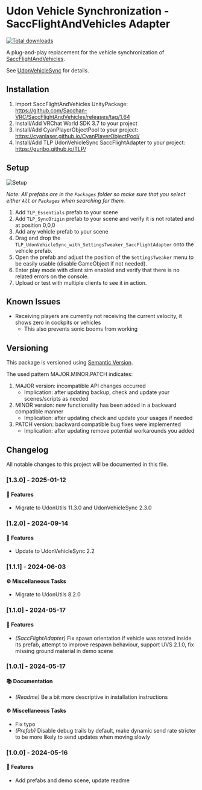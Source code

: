 # Udon Vehicle Synchronization - SaccFlightAndVehicles Adapter

[![Total downloads](https://img.shields.io/github/downloads/Guribo/UdonVehicleSyncSaccFlightAdapter/total?style=flat-square&logo=appveyor)](https://github.com/Guribo/UdonVehicleSyncSaccFlightAdapter/releases)

A plug-and-play replacement for the vehicle synchronization of [SaccFlightAndVehicles](https://github.com/Sacchan-VRC/SaccFlightAndVehicles).

See [UdonVehicleSync](https://github.com/Guribo/UdonVehicleSync) for details.

## Installation

1. Import SaccFlightAndVehicles UnityPackage: https://github.com/Sacchan-VRC/SaccFlightAndVehicles/releases/tag/1.64
2. Install/Add VRChat World SDK 3.7 to your project
3. Install/Add CyanPlayerObjectPool to your project: https://cyanlaser.github.io/CyanPlayerObjectPool/
4. Install/Add TLP UdonVehicleSync SaccFlightAdapter to your project: https://guribo.github.io/TLP/

## Setup

![Setup](.Readme/UVS_Setup.gif)

*Note: All prefabs are in the `Packages` folder so make sure that you select either `All` or `Packages` when searching for them.*

1. Add `TLP_Essentials` prefab to your scene
2. Add `TLP_SyncOrigin` prefab to your scene and verify it is not rotated and at position 0,0,0
3. Add any vehicle prefab to your scene
4. Drag and drop the `TLP_UdonVehicleSync_with_SettingsTweaker_SaccFlightAdapter` onto the vehicle prefab.
5. Open the prefab and adjust the position of the `SettingsTweaker` menu to be easily usable (disable GameObject if not needed).
6. Enter play mode with client sim enabled and verify that there is no related errors on the console.
7. Upload or test with multiple clients to see it in action.

## Known Issues

- Receiving players are currently not receiving the current velocity, it shows zero in cockpits or vehicles
  - This also prevents sonic booms from working

## Versioning

This package is versioned using [Semantic Version](https://semver.org/).

The used pattern MAJOR.MINOR.PATCH indicates:

1. MAJOR version: incompatible API changes occurred
    - Implication: after updating backup, check and update your scenes/scripts as needed
2. MINOR version: new functionality has been added in a backward compatible manner
    - Implication: after updating check and update your usages if needed
3. PATCH version: backward compatible bug fixes were implemented
    - Implication: after updating remove potential workarounds you added

## Changelog

All notable changes to this project will be documented in this file.

### [1.3.0] - 2025-01-12

#### 🚀 Features

- Migrate to UdonUtils 11.3.0 and UdonVehicleSync 2.3.0

### [1.2.0] - 2024-09-14

#### 🚀 Features

- Update to UdonVehicleSync 2.2

### [1.1.1] - 2024-06-03

#### ⚙️ Miscellaneous Tasks

- Migrate to UdonUtils 8.2.0

### [1.1.0] - 2024-05-17

#### 🚀 Features

- *(SaccFlightAdapter)* Fix spawn orientation if vehicle was rotated inside its prefab, attempt to improve respawn behaviour, support UVS 2.1.0, fix missing ground material in demo scene

### [1.0.1] - 2024-05-17

#### 📚 Documentation

- *(Readme)* Be a bit more descriptive in installation instructions

#### ⚙️ Miscellaneous Tasks

- Fix typo
- *(Prefab)* Disable debug trails by default, make dynamic send rate stricter to be more likely to send updates when moving slowly

### [1.0.0] - 2024-05-16

#### 🚀 Features

- Add prefabs and demo scene, update readme

<!-- generated by git-cliff -->
